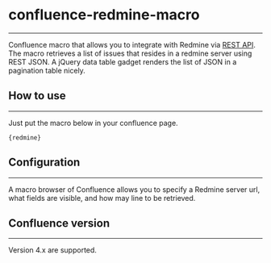 # confluence-redmine-macro
-------

Confluence macro that allows you to integrate with Redmine via [REST API].
The macro retrieves a list of issues that resides in a redmine server using REST JSON.
A jQuery data table gadget renders the list of JSON in a pagination table nicely.

## How to use
------

Just put the macro below in your confluence page.

`
{redmine}
`

## Configuration
-------

A macro browser of Confluence allows you to specify a Redmine server url, 
what fields are visible, and how may line to be retrieved.

## Confluence version
-------

Version 4.x are supported.



[REST API]:http://www.redmine.org/projects/redmine/wiki/Rest_api